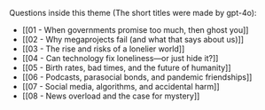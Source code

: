 Questions inside this theme (The short titles were made by gpt-4o):

- [[01 - When governments promise too much, then ghost you]]
- [[02 - Why megaprojects fail (and what that says about us)]]
- [[03 - The rise and risks of a lonelier world]]
- [[04 - Can technology fix loneliness—or just hide it?]]
- [[05 - Birth rates, bad times, and the future of humanity]]
- [[06 - Podcasts, parasocial bonds, and pandemic friendships]]
- [[07 - Social media, algorithms, and accidental harm]]
- [[08 - News overload and the case for mystery]]